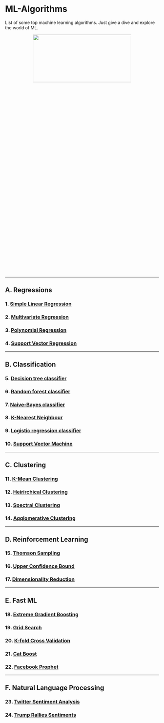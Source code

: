 # ML-Algorithms
List of some top machine learning algorithms. Just give a dive and explore the world of ML.
<br>
<div style="text-align:center"><img src="https://user-images.githubusercontent.com/64016811/97308316-bff32780-1886-11eb-83ec-1ef507e287d1.jpg" height=20% width=80%/></div>
<hr>

## A. Regressions
### 1. <a href="https://github.com/MainakRepositor/ML-Algorithms/blob/master/Simple_Linear_Regression.ipynb"> Simple Linear Regression</a>
### 2. <a href="https://github.com/MainakRepositor/ML-Algorithms/blob/master/Multivariate_Regression.ipynb"> Multivariate Regression</a>
### 3. <a href=""> Polynomial Regression</a>
### 4. <a href=""> Support Vector Regression</a>

<hr>

## B. Classification 
### 5. <a href=""> Decision tree classifier</a>
### 6. <a href=""> Random forest classifier</a>
### 7. <a href=""> Naive-Bayes classifier</a>
### 8. <a href=""> K-Nearest Neighbour</a>
### 9. <a href=""> Logistic regression classifier</a>
### 10. <a href="">Support Vector Machine</a>

<hr>

## C. Clustering
### 11. <a href=""> K-Mean Clustering</a>
### 12. <a href=""> Heirirchical Clustering</a>
### 13. <a href=""> Spectral Clustering</a>
### 14. <a href=""> Agglomerative Clustering</a>

<hr>

## D. Reinforcement Learning
### 15. <a href=""> Thomson Sampling</a>
### 16. <a href=""> Upper Confidence Bound</a>
### 17. <a href=""> Dimensionality Reduction</a>

<hr>

## E. Fast ML
### 18. <a href=""> Extreme Gradient Boosting</a>
### 19. <a href=""> Grid Search</a>
### 20. <a href=""> K-fold Cross Validation</a>
### 21. <a href=""> Cat Boost</a>
### 22. <a href=""> Facebook Prophet</a>

<hr>

## F. Natural Language Processing
### 23. <a href=""> Twitter Sentiment Analysis</a>
### 24. <a href=""> Trump Rallies Sentiments</a>



